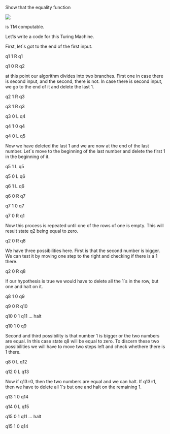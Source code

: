 Show that the equality function 

<img src="http://latex.codecogs.com/gif.latex?E(m,n)=\left\{\begin{matrix}1&if&m=n&\\0&if&m=n\end{matrix}\right." border="0"/>

is TM computable.

Let1s write a code for this Turing Machine.

First, let`s got to the end of the first input.

q1 1 R q1

q1 0 R q2

at this point our algorithm divides into two branches. First one in case there is second input, and the second, there is not.
In case there is second input, we go to the end of it and delete the last 1.

q2 1 R q3

q3 1 R q3

q3 0 L q4 

q4 1 0 q4

q4 0 L q5

Now we have deleted the last 1 and we are now at the end of the last number. Let`s move to the beginning of the last number 
and delete the first 1 in the beginning of it.

q5 1 L q5

q5 0 L q6

q6 1 L q6

q6 0 R q7

q7 1 0 q7

q7 0 R q1

Now this process is repeated until one of the rows of one is empty. This will result state q2 being equal to zero. 

q2 0 R q8

We have three possibilities here. First is that the second number is bigger. We can test it by moving one step to the right 
and checking if there is a 1 there.

q2 0 R q8

If our hypothesis is true we would have to delete all the 1`s in the row, but one and halt on it.

q8 1 0 q9

q9 0 R q10

q10 0 1 q11 ... halt

q10 1 0 q9


Second and third possibility is that number 1 is bigger or the two numbers are equal. In this case state q8 will be equal to 
zero. 
To discern these two possibilities we will have to move two steps left and check whethere there is 1 there.

q8 0 L q12

q12 0 L q13

Now if q13=0, then the two numbers are equal and we can halt. If q13=1, then we have to delete all 1`s but one and halt on the
remaining 1.

q13 1 0 q14

q14 0 L q15

q15 0 1 q11 ... halt

q15 1 0 q14







